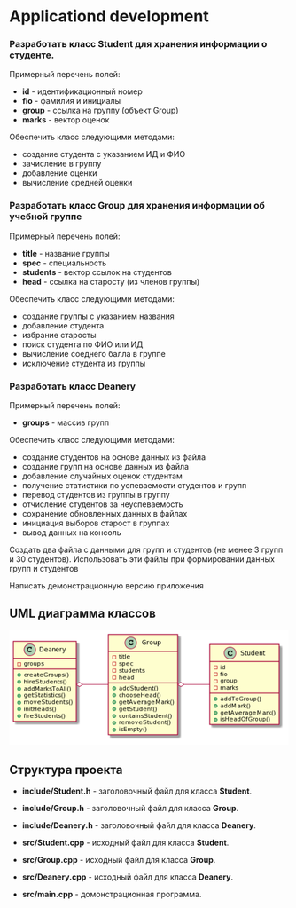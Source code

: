 
# Applicationd development

### Разработать класс **Student** для хранения информации о студенте.

Примерный перечень полей:

- **id** - идентификационный номер
- **fio** - фамилия и инициалы
- **group** - ссылка на группу (объект Group)
- **marks** - вектор оценок

Обеспечить класс следующими методами:

- создание студента с указанием ИД и ФИО
- зачисление в группу
- добавление оценки
- вычисление средней оценки

### Разработать класс **Group** для хранения информации об учебной группе

Примерный перечень полей:

- **title** - название группы
- **spec** - специальность
- **students** - вектор ссылок на студентов
- **head** - ссылка на старосту (из членов группы)

Обеспечить класс следующими методами:

- создание группы с указанием названия
- добавление студента
- избрание старосты
- поиск студента по ФИО или ИД
- вычисление соеднего балла в группе
- исключение студента из группы

### Разработать класс **Deanery**

Примерный перечень полей:

- **groups** - массив групп

Обеспечить класс следующими методами:

- создание студентов на основе данных из файла
- создание групп на основе данных из файла
- добавление случайных оценок студентам
- получение статистики по успеваемости студентов и групп
- перевод студентов из группы в группу
- отчисление студентов за неуспеваемость
- сохранение обновленных данных в файлах
- инициация выборов старост в группах
- вывод данных на консоль


Создать два файла с данными для групп и студентов (не менее 3 групп и 30 студентов). Использовать эти файлы при формировании данных групп и студентов

Написать демонстрационную версию приложения

## UML диаграмма классов

![](img/uml.png)


## Структура проекта

- **include/Student.h** - заголовочный файл для класса **Student**.
- **include/Group.h** - заголовочный файл для класса **Group**.
- **include/Deanery.h** - заголовочный файл для класса **Deanery**.

- **src/Student.cpp** - исходный файл для класса **Student**.
- **src/Group.cpp** - исходный файл для класса **Group**.
- **src/Deanery.cpp** - исходный файл для класса **Deanery**.
- **src/main.cpp** - домонстрационная программа.
